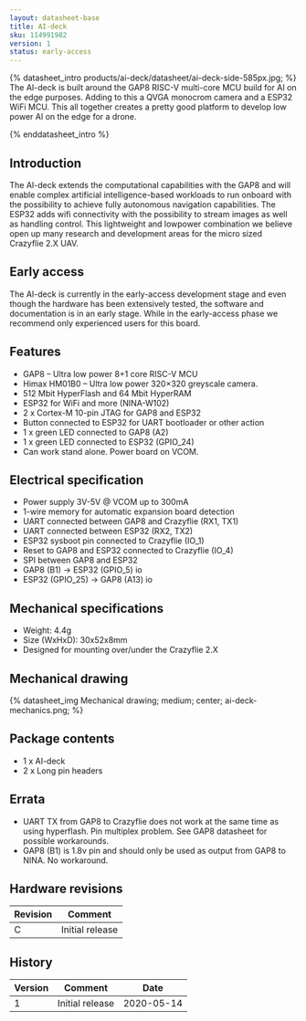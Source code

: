 ```yaml
---
layout: datasheet-base
title: AI-deck
sku: 114991982
version: 1
status: early-access
---
```


{% datasheet_intro products/ai-deck/datasheet/ai-deck-side-585px.jpg; %}
The AI-deck is built around the GAP8 RISC-V multi-core MCU build for AI on the edge purposes. Adding to this a QVGA monocrom camera and a ESP32 WiFi MCU. This all together creates a pretty good platform to develop low power AI on the edge for a drone.

{% enddatasheet_intro %}

## Introduction

The AI-deck extends the computational capabilities with the GAP8 and will enable complex artificial intelligence-based workloads to run onboard with the possibility to achieve fully autonomous navigation capabilities. The ESP32 adds wifi connectivity with the possibility to stream images as well as handling control. This lightweight and lowpower combination we believe open up many research and development areas for the micro sized Crazyflie 2.X UAV.

## Early access
The AI-deck is currently in the early-access development stage and even though the hardware has been extensively tested, the software and documentation is in an early stage. While in the early-access phase we recommend only experienced users for this board.

## Features

* GAP8 – Ultra low power 8+1 core RISC-V MCU
* Himax HM01B0 – Ultra low power 320×320 greyscale camera.
* 512 Mbit HyperFlash and 64 Mbit HyperRAM
* ESP32 for WiFi and more (NINA-W102)
* 2 x Cortex-M 10-pin JTAG for GAP8 and ESP32
* Button connected to ESP32 for UART bootloader or other action
* 1 x green LED connected to GAP8 (A2)
* 1 x green LED connected to ESP32 (GPIO_24)
* Can work stand alone. Power board on VCOM.

## Electrical specification

* Power supply 3V-5V @ VCOM up to 300mA
* 1-wire memory for automatic expansion board detection
* UART connected between GAP8 and Crazyflie (RX1, TX1)
* UART connected between ESP32 (RX2, TX2)
* ESP32 sysboot pin connected to Crazyflie (IO_1)
* Reset to GAP8 and ESP32 connected to Crazyflie (IO_4)
* SPI between GAP8 and ESP32
* GAP8 (B1) -> ESP32 (GPIO_5) io
* ESP32 (GPIO_25) -> GAP8 (A13) io

## Mechanical specifications

* Weight: 4.4g
* Size (WxHxD): 30x52x8mm
* Designed for mounting over/under the Crazyflie 2.X

## Mechanical drawing

{% datasheet_img Mechanical drawing; medium; center; ai-deck-mechanics.png; %}

## Package contents

* 1 x AI-deck
* 2 x Long pin headers

## Errata
* UART TX from GAP8 to Crazyflie does not work at the same time as using hyperflash. Pin multiplex problem. See GAP8 datasheet for possible workarounds.
* GAP8 (B1) is 1.8v pin and should only be used as output from GAP8 to NINA. No workaround.

## Hardware revisions

| Revision | Comment |
| ------- | ------- |
| C | Initial release |

## History

| Version | Comment | Date |
| ------- | ------- | ---- |
| 1 | Initial release | 2020-05-14 |
